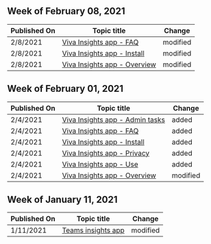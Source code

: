 <!-- This file is generated automatically each week. Changes made to this file will be overwritten.-->



## Week of February 08, 2021


| Published On |Topic title | Change |
|------|------------|--------|
| 2/8/2021 | [Viva Insights app - FAQ](/insights/teams-app-faq) | modified |
| 2/8/2021 | [Viva Insights app - Install](/insights/teams-app-install) | modified |
| 2/8/2021 | [Viva Insights app - Overview](/insights/teams-app) | modified |


## Week of February 01, 2021


| Published On |Topic title | Change |
|------|------------|--------|
| 2/4/2021 | [Viva Insights app - Admin tasks](/insights/teams-app-admin-tasks) | added |
| 2/4/2021 | [Viva Insights app - FAQ](/insights/teams-app-faq) | added |
| 2/4/2021 | [Viva Insights app - Install](/insights/teams-app-install) | added |
| 2/4/2021 | [Viva Insights app - Privacy](/insights/teams-app-privacy) | added |
| 2/4/2021 | [Viva Insights app - Use](/insights/teams-app-use-insights) | added |
| 2/4/2021 | [Viva Insights app - Overview](/insights/teams-app) | modified |


## Week of January 11, 2021


| Published On |Topic title | Change |
|------|------------|--------|
| 1/11/2021 | [Teams insights app](/insights/teams-app) | modified |
